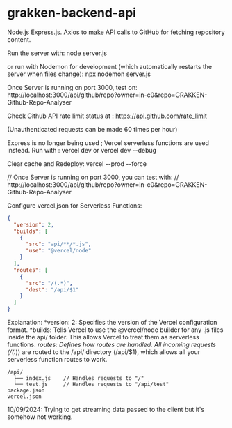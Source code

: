 # grakken-backend-api

Node.js Express.js.
Axios to make API calls to GitHub for fetching repository content.

Run the server with:
node server.js

or run with Nodemon for development (which automatically restarts the server when files change):
npx nodemon server.js

Once Server is running on port 3000, test on:
http://localhost:3000/api/github/repo?owner=in-c0&repo=GRAKKEN-Github-Repo-Analyser

Check Github API rate limit status at :
https://api.github.com/rate_limit

(Unauthenticated requests can be made 60 times per hour)


Express is no longer being used ; Vercel serverless functions are used instead. 
Run with :
    vercel dev
or
    vercel dev --debug

Clear cache and Redeploy:
    vercel --prod --force

// Once Server is running on port 3000, you can test with:
// http://localhost:3000/api/github/repo?owner=in-c0&repo=GRAKKEN-Github-Repo-Analyser


Configure vercel.json for Serverless Functions:

```json
{
  "version": 2,
  "builds": [
    {
      "src": "api/**/*.js",
      "use": "@vercel/node"
    }
  ],
  "routes": [
    {
      "src": "/(.*)",
      "dest": "/api/$1"
    }
  ]
}
```

Explanation:
*version: 2: Specifies the version of the Vercel configuration format.
*builds: Tells Vercel to use the @vercel/node builder for any .js files inside the api/ folder. This allows Vercel to treat them as serverless functions.
*routes: Defines how routes are handled. All incoming requests (/(.*)) are routed to the /api/ directory (/api/$1), which allows all your serverless function routes to work.


```
/api/
  ├── index.js    // Handles requests to "/"
  └── test.js     // Handles requests to "/api/test"
package.json
vercel.json
```




10/09/2024: Trying to get streaming data passed to the client but it's somehow not working.
